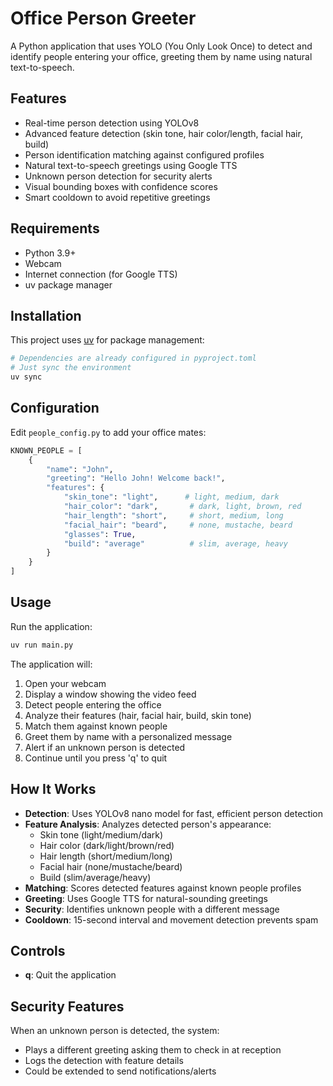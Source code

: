 # Office Person Greeter

A Python application that uses YOLO (You Only Look Once) to detect and identify people entering your office, greeting them by name using natural text-to-speech.

## Features

- Real-time person detection using YOLOv8
- Advanced feature detection (skin tone, hair color/length, facial hair, build)
- Person identification matching against configured profiles
- Natural text-to-speech greetings using Google TTS
- Unknown person detection for security alerts
- Visual bounding boxes with confidence scores
- Smart cooldown to avoid repetitive greetings

## Requirements

- Python 3.9+
- Webcam
- Internet connection (for Google TTS)
- uv package manager

## Installation

This project uses [uv](https://github.com/astral-sh/uv) for package management:

```bash
# Dependencies are already configured in pyproject.toml
# Just sync the environment
uv sync
```

## Configuration

Edit `people_config.py` to add your office mates:

```python
KNOWN_PEOPLE = [
    {
        "name": "John",
        "greeting": "Hello John! Welcome back!",
        "features": {
            "skin_tone": "light",      # light, medium, dark
            "hair_color": "dark",       # dark, light, brown, red
            "hair_length": "short",     # short, medium, long
            "facial_hair": "beard",     # none, mustache, beard
            "glasses": True,
            "build": "average"          # slim, average, heavy
        }
    }
]
```

## Usage

Run the application:

```bash
uv run main.py
```

The application will:
1. Open your webcam
2. Display a window showing the video feed
3. Detect people entering the office
4. Analyze their features (hair, facial hair, build, skin tone)
5. Match them against known people
6. Greet them by name with a personalized message
7. Alert if an unknown person is detected
8. Continue until you press 'q' to quit

## How It Works

- **Detection**: Uses YOLOv8 nano model for fast, efficient person detection
- **Feature Analysis**: Analyzes detected person's appearance:
  - Skin tone (light/medium/dark)
  - Hair color (dark/light/brown/red)
  - Hair length (short/medium/long)
  - Facial hair (none/mustache/beard)
  - Build (slim/average/heavy)
- **Matching**: Scores detected features against known people profiles
- **Greeting**: Uses Google TTS for natural-sounding greetings
- **Security**: Identifies unknown people with a different message
- **Cooldown**: 15-second interval and movement detection prevents spam

## Controls

- **q**: Quit the application

## Security Features

When an unknown person is detected, the system:
- Plays a different greeting asking them to check in at reception
- Logs the detection with feature details
- Could be extended to send notifications/alerts

